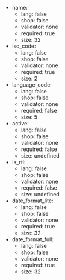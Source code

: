  * name:
    * lang: false
    * shop: false
    * validator: none
    * required: true
    * size: 32
 * iso_code:
    * lang: false
    * shop: false
    * validator: none
    * required: true
    * size: 2
 * language_code:
    * lang: false
    * shop: false
    * validator: none
    * required: false
    * size: 5
 * active:
    * lang: false
    * shop: false
    * validator: none
    * required: false
    * size: undefined
 * is_rtl:
    * lang: false
    * shop: false
    * validator: none
    * required: false
    * size: undefined
 * date_format_lite:
    * lang: false
    * shop: false
    * validator: none
    * required: true
    * size: 32
 * date_format_full:
    * lang: false
    * shop: false
    * validator: none
    * required: true
    * size: 32
